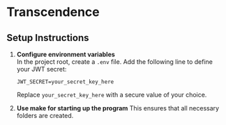 # Transcendence

## Setup Instructions

1. **Configure environment variables**  
	In the project root, create a `.env` file. Add the following line to define your JWT secret:

	```
	JWT_SECRET=your_secret_key_here
	```

	Replace `your_secret_key_here` with a secure value of your choice.

2. **Use make for starting up the program**
	This ensures that all necessary folders are created.
